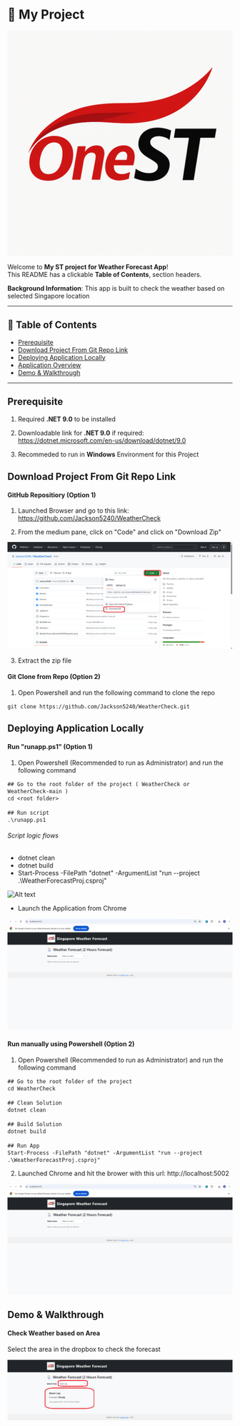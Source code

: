 # 🚀 My Project

![Project Logo](images/onest-logo.png)

Welcome to **My ST project for Weather Forecast App**!  
This README has a clickable **Table of Contents**, section headers. 

**Background Information**: This app is built to check the weather based on selected Singapore location 

---

## 📑 Table of Contents
- [Prerequisite](#prerequisite)
- [Download Project From Git Repo Link](#download-project-from-git-repo-link)
- [Deploying Application Locally](#deploying-application-locally)
- [Application Overview](#application-overview)
- [Demo & Walkthrough](#demo--walkthrough)

---

## Prerequisite

1) Required **.NET 9.0** to be installed

2) Downloadable link for **.NET 9.0** if required: https://dotnet.microsoft.com/en-us/download/dotnet/9.0

3) Recommeded to run in **Windows** Environment for this Project

## Download Project From Git Repo Link

#### GitHub Repositiory (Option 1)

1) Launched Browser and go to this link: https://github.com/Jackson5240/WeatherCheck

2) From the medium pane, click on "Code" and click on "Download Zip"

![Alt text](images/git_repo_download_zip.png)

3) Extract the zip file

#### Git Clone from Repo (Option 2)

1) Open Powershell and run the following command to clone the repo

```
git clone https://github.com/Jackson5240/WeatherCheck.git
```

## Deploying Application Locally

#### Run "runapp.ps1" (Option 1)

1) Open Powershell (Recommended to run as Administrator) and run the following command

```
## Go to the root folder of the project ( WeatherCheck or WeatherCheck-main )
cd <root folder>

## Run script
.\runapp.ps1
```
###### Script logic flows
 - dotnet clean
 - dotnet build
 - Start-Process -FilePath "dotnet" -ArgumentList "run --project .\WeatherForecastProj.csproj"

![Alt text](images/run_app_background.png)

 - Launch the Application from Chrome

![Alt text](images/app_launched_in_chrome.png)

#### Run manually using Powershell (Option 2)

1) Open Powershell (Recommended to run as Administrator) and run the following command

```
## Go to the root folder of the project
cd WeatherCheck

## Clean Solution
dotnet clean

## Build Solution
dotnet build

## Run App
Start-Process -FilePath "dotnet" -ArgumentList "run --project .\WeatherForecastProj.csproj"
```

2) Launched Chrome and hit the brower with this url: http://localhost:5002

![Alt text](images/app_launched_in_chrome.png)

## Demo & Walkthrough

#### Check Weather based on Area
Select the area in the dropbox to check the forecast

![Alt text](images/app_demo.png)
